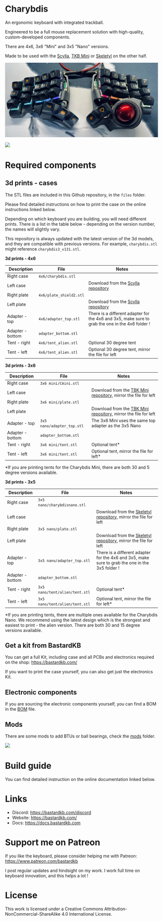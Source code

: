 # Charybdis


An ergonomic keyboard with integrated trackball.

Engineered to be a full mouse replacement solution with high-quality, custom-developed components.

There are 4x6, 3x6 "Mini" and 3x5 "Nano" versions.

Made to be used with the [Scylla](https://github.com/Bastardkb/Scylla), [TKB Mini](https://github.com/Bastardkb/TBK-Mini) or [Skeletyl](https://github.com/Bastardkb/Skeletyl) on the other half.

![](pics/1ae.jpg)

![](pics/1af.jpg)


# Required components


## 3d prints - cases

The STL files are included in this Github repository, in the `files` folder.

Please find detailed instructions on how to print the case on the online instructions linked below.


Depending on which keyboard you are building, you will need different prints. There is a list in the table below - depending on the version number, the names will slightly vary. 

This repository is always updated with the latest version of the 3d models, and they are compatible with previous versions. For example, `charybdis.stl` might reference `charybdis3_v131.stl`.

**3d prints - 4x6**

| Description      | File                    | Notes                                                                                           |
| ---------------- | ----------------------- | ----------------------------------------------------------------------------------------------- |
| Right case       | `4x6/charybdis.stl`     |                                                                                                 |
| Left case        |                         | Download from the [Scylla repository](https://github.com/Bastardkb/Scylla)                      |
| Right plate      | `4x6/plate_shield2.stl` |                                                                                                 |
| Left plate       |                         | Download from the [Scylla repository](https://github.com/Bastardkb/Scylla)                      |
| Adapter - top    | `4x6/adapter_top.stl`   | There is a different adapter for the 4x6 and 3x5, make sure to grab the one in the 4x6 folder ! |
| Adapter - bottom | `adapter_bottom.stl`    |                                                                                                 |
| Tent - right     | `4x6/tent_alien.stl`    | Optional 30 degree tent                                                                         |
| Tent - left      | `4x6/tent_alien.stl`    | Optional 30 degree tent, mirror the file for left                                               |


**3d prints - 3x6**

| Description      | File                       | Notes                                                                                                    |
| ---------------- | -------------------------- | -------------------------------------------------------------------------------------------------------- |
| Right case       | `3x6 mini/Cmini.stl`       |                                                                                                          |
| Left case        |                            | Download from the [TBK Mini repository](https://github.com/bastardkb/tbk-Mini), mirror the file for left |
| Right plate      | `3x6 mini/plate.stl`       |                                                                                                          |
| Left plate       |                            | Download from the [TBK Mini repository](https://github.com/bastardkb/tbk-Mini), mirror the file for left |
| Adapter - top    | `3x5 nano/adapter_top.stl` | The 3x6 Mini uses the same top adapter as the 3x5 Nano                                                   |
| Adapter - bottom | `adapter_bottom.stl`       |                                                                                                          |
| Tent - right     | `3x6 mini/tent.stl`        | Optional tent*                                                                            |
| Tent - left      | `3x6 mini/tent.stl`        | Optional tent, mirror the file for left*                                                        |

*If you are printing tents for the Charybdis Mini, there are both 30 and 5 degree versions available.

**3d prints - 3x5**

| Description      | File                           | Notes                                                                                                    |
| ---------------- | ------------------------------ | -------------------------------------------------------------------------------------------------------- |
| Right case       | `3x5 nano/charybdisnano.stl`   |                                                                                                          |
| Left case        |                                | Download from the [Skeletyl repository](https://github.com/bastardkb/skeletyl), mirror the file for left |
| Right plate      | `3x5 nano/plate.stl`           |                                                                                                          |
| Left plate       |                                | Download from the [Skeletyl repository](https://github.com/bastardkb/skeletyl), mirror the file for left |
| Adapter - top    | `3x5 nano/adapter_top.stl`     | There is a different adapter for the 4x6 and 3x5, make sure to grab the one in the 3x5 folder !          |
| Adapter - bottom | `adapter_bottom.stl`           |                                                                                                          |
| Tent - right     | `3x5 nano/tent/alien/tent.stl` | Optional tent*                                                                                           |
| Tent - left      | `3x5 nano/tent/alien/tent.stl` | Optional tent, mirror the file for left*                                                                 |

*If you are printing tents, there are multiple ones available for the Charybdis Nano. We recommend using the latest design which is the strongest and easiest to print - the alien version. There are both 30 and 15 degree versions available.


## Get a kit from BastardKB

You can get a full Kit, including case and all PCBs and electronics required on the shop:
https://bastardkb.com/

If you want to print the case yourself, you can also get just the electronics Kit.


## Electronic components

If you are sourcing the electronic components yourself, you can find a BOM in the [BOM](electronics_bom.md) file.

## Mods

There are some mods to add BTUs or ball bearings, check the [mods](files/mods/) folder.


![](pics/1ac.png)

# Build guide

You can find detailed instruction on the online documentation linked below.

# Links

- Discord: https://bastardkb.com/discord
- Website: https://bastardkb.com/
- Docs: https://docs.bastardkb.com

# Support me on Patreon

If you like the keyboard, please consider helping me with Patreon: https://www.patreon.com/bastardkb

I post regular updates and hindsight on my work. I work full time on keyboard innovation, and this helps a lot !

# License 

This work is licensed under a Creative Commons Attribution-NonCommercial-ShareAlike 4.0 International License.
